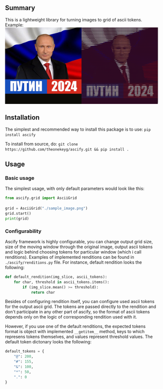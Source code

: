 ## Summary

This is a lightweight library for turning images to grid of ascii tokens.
Example:
![](_assets/cmp.png "Comparison of image after truecolor ascifying")

## Installation 

The simplest and recommended way to install this package is to use:
`pip install ascify`

To install from source, do:
`git clone https://github.com/theonekeyg/ascify.git && pip install .`

## Usage

### Basic usage
The simplest usage, with only default parameters would look like this:
```python
from ascify.grid import AsciiGrid

grid = AsciiGrid("./sample_image.png")
grid.start()
print(grid)
```

### Configurability
Ascify framework is highly configurable, you can change output grid size,
size of the moving window through the original image, output ascii tokens and
logic behind choosing tokens for particular window (which i call renditions).
Examples of implemented renditions can be found in `./ascify/renditions.py`
file. For instance, default rendition looks the following:
```python
def default_rendition(img_slice, ascii_tokens):
    for char, threshold in ascii_tokens.items():
        if (img_slice.mean() >= threshold):
            return char
```

Besides of configuring rendition itself, you can configure used ascii tokens
for the output ascii grid. The tokens are passed directly to the rendition and
don't participate in any other part of ascify, so the format of ascii tokens
depends only on the logic of corresponding rendition used with it.

However, if you use one of the default renditions, the expected tokens format
is object with implemented `__getitem__` method, keys to which represens tokens
themselves, and values represent threshold values. The default token dictonary
looks the following:

```python
default_tokens = {
    "@": 200,
    "#": 155,
    "&": 100,
    "*": 50,
    ".": 0
}
```
